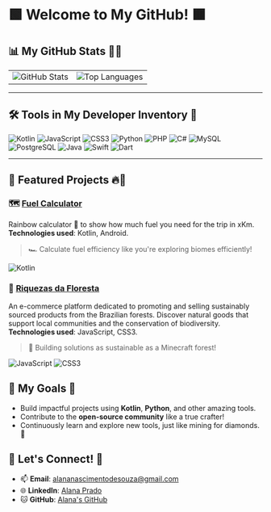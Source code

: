 # 🟩 Welcome to My GitHub! 🟫

## 📊 My GitHub Stats 💎✨

<table>
  <tr>
    <td>
      <img src="https://github-readme-stats.vercel.app/api?username=alanazip&show_icons=true&theme=dark&icon_color=34eb37&title_color=34eb37&hide_title=false&count_private=true&include_all_commits=true" alt="GitHub Stats" />
    </td>
    <td>
      <img src="https://github-readme-stats.vercel.app/api/top-langs/?username=alanazip&layout=compact&theme=dark&title_color=34eb37" alt="Top Languages" />
    </td>
  </tr>
</table>

---

## 🛠️ Tools in My Developer Inventory 🧰

![Kotlin](https://img.shields.io/badge/Kotlin-0095D5?style=for-the-badge&logo=kotlin&logoColor=white)
![JavaScript](https://img.shields.io/badge/JavaScript-34eb37?style=for-the-badge&logo=javascript&logoColor=black)
![CSS3](https://img.shields.io/badge/CSS3-1572B6?style=for-the-badge&logo=css3&logoColor=white)
![Python](https://img.shields.io/badge/Python-FFA500?style=for-the-badge&logo=python&logoColor=white)
![PHP](https://img.shields.io/badge/PHP-777BB4?style=for-the-badge&logo=php&logoColor=white)
![C#](https://img.shields.io/badge/C%23-239120?style=for-the-badge&logo=csharp&logoColor=white)
![MySQL](https://img.shields.io/badge/MySQL-4479A1?style=for-the-badge&logo=mysql&logoColor=white)
![PostgreSQL](https://img.shields.io/badge/PostgreSQL-336791?style=for-the-badge&logo=postgresql&logoColor=white)
![Java](https://img.shields.io/badge/Java-007396?style=for-the-badge&logo=java&logoColor=white)
![Swift](https://img.shields.io/badge/Swift-FA7343?style=for-the-badge&logo=swift&logoColor=white)
![Dart](https://img.shields.io/badge/Dart-0175C2?style=for-the-badge&logo=dart&logoColor=white)

---

## 🌟 Featured Projects 🔥🌳

### 🗺️ **[Fuel Calculator](https://github.com/alanazip/fuel_calculator)**
Rainbow calculator 🌈 to show how much fuel you need for the trip in xKm. **Technologies used**: Kotlin, Android.  
> 🏎️ Calculate fuel efficiency like you're exploring biomes efficiently!

![Kotlin](https://img.shields.io/badge/Kotlin-0095D5?style=flat-square&logo=kotlin&logoColor=white)


### 🌱 **[Riquezas da Floresta](https://github.com/alanazip/riquezasdafloresta)**
An e-commerce platform dedicated to promoting and selling sustainably sourced products from the Brazilian forests. Discover natural goods that support local communities and the conservation of biodiversity. **Technologies used**: JavaScript, CSS3. 
> 🌳 Building solutions as sustainable as a Minecraft forest!

![JavaScript](https://img.shields.io/badge/JavaScript-34eb37?style=flat-square&logo=javascript&logoColor=black)
![CSS3](https://img.shields.io/badge/CSS3-1572B6?style=flat-square&logo=css3&logoColor=white)


## 🚀 My Goals 🎯

- Build impactful projects using **Kotlin**, **Python**, and other amazing tools.
- Contribute to the **open-source community** like a true crafter!
- Continuously learn and explore new tools, just like mining for diamonds. 💎


## 💬 Let's Connect! 📨

- 📫 **Email**: [alananascimentodesouza@gmail.com](mailto:alananascimentodesouza@gmail.com)  
- 🌐 **LinkedIn**: [Alana Prado](https://linkedin.com/in/alanazip)  
- 🐱 **GitHub**: [Alana's GitHub](https://github.com/alanazip)

